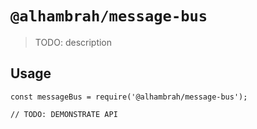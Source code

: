 # `@alhambrah/message-bus`

> TODO: description

## Usage

```
const messageBus = require('@alhambrah/message-bus');

// TODO: DEMONSTRATE API
```
